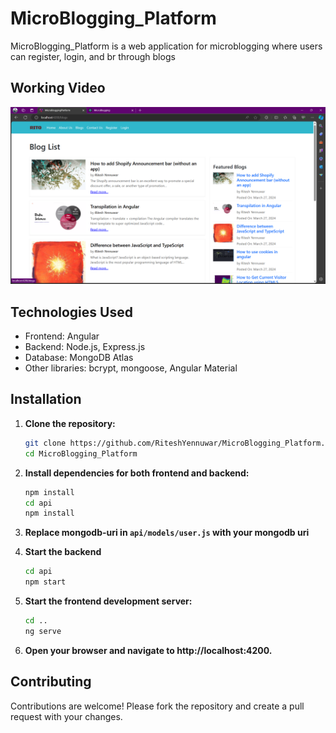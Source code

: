 # MicroBlogging_Platform

MicroBlogging_Platform is a web application for microblogging where users can register, login, and br through blogs

## Working Video
[![MicroBlogging Platform Demo](src/assets/thumbnail.png)](src/assets/demo.mp4)

## Technologies Used

- Frontend: Angular
- Backend: Node.js, Express.js
- Database: MongoDB Atlas
- Other libraries: bcrypt, mongoose, Angular Material

## Installation

1. **Clone the repository:**

   ```bash
   git clone https://github.com/RiteshYennuwar/MicroBlogging_Platform.git
   cd MicroBlogging_Platform
2. **Install dependencies for both frontend and backend:**
    ```bash
    npm install
    cd api
    npm install
3. **Replace mongodb-uri in `api/models/user.js` with your mongodb uri**
3. **Start the backend**
    ```bash
    cd api
    npm start
4. **Start the frontend development server:**
    ```bash
    cd ..
    ng serve
5. **Open your browser and navigate to http://localhost:4200.**

## Contributing
Contributions are welcome! Please fork the repository and create a pull request with your changes.
